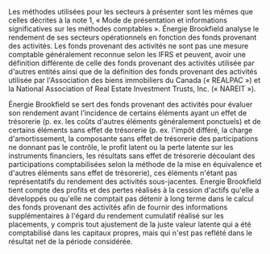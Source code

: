 Les méthodes utilisées pour les secteurs à présenter sont les mêmes que celles décrites à la note 1, « Mode de présentation et informations significatives sur les méthodes comptables ». Énergie Brookfield analyse le rendement de ses secteurs opérationnels en fonction des fonds provenant des activités. Les fonds provenant des activités ne sont pas une mesure comptable généralement reconnue selon les IFRS et peuvent, avoir une définition différente de celle des fonds provenant des activités utilisée par d'autres entités ainsi que de la définition des fonds provenant des activités utilisée par l'Association des biens immobiliers du Canada (« REALPAC ») et la National Association of Real Estate Investment Trusts, Inc. (« NAREIT »).

Énergie Brookfield se sert des fonds provenant des activités pour évaluer son rendement avant l'incidence de certains éléments ayant un effet de trésorerie (p. ex. les coûts d'autres éléments généralement ponctuels) et de certains éléments sans effet de trésorerie (p. ex. l'impôt différé, la charge d'amortissement, la composante sans effet de trésorerie des participations ne donnant pas le contrôle, le profit latent ou la perte latente sur les instruments financiers, les résultats sans effet de trésorerie découlant des participations comptabilisées selon la méthode de la mise en équivalence et d'autres éléments sans effet de trésorerie), ces éléments n'étant pas représentatifs du rendement des activités sous-jacentes. Energie Brookfield tient compte des profits et des pertes réalisés à la cession d'actifs qu'elle a développés ou qu'elle ne comptait pas détenir à long terme dans le calcul des fonds provenant des activités afin de fournir des informations supplémentaires à l'égard du rendement cumulatif réalisé sur les placements, y compris tout ajustement de la juste valeur latente qui a été comptabilisé dans les capitaux propres, mais qui n'est pas reflété dans le résultat net de la période considérée.